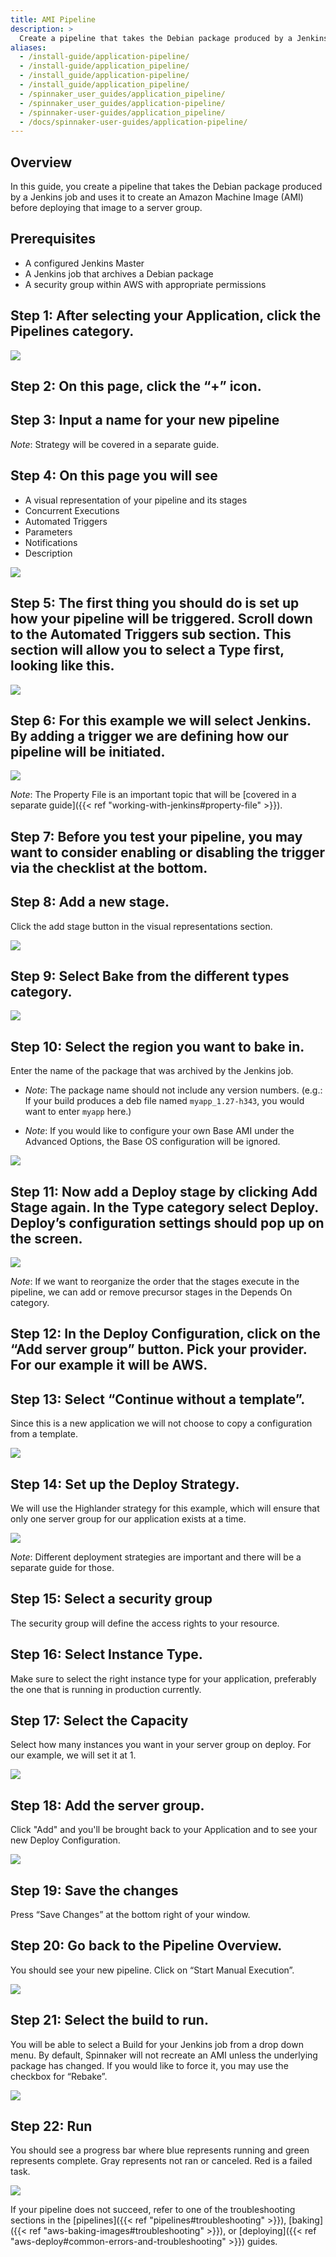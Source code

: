 ```yaml
---
title: AMI Pipeline
description: >
  Create a pipeline that takes the Debian package produced by a Jenkins job and uses it to create an AMI before deploying that image to a server group.
aliases:
  - /install-guide/application-pipeline/
  - /install-guide/application_pipeline/
  - /install_guide/application-pipeline/
  - /install_guide/application_pipeline/
  - /spinnaker_user_guides/application_pipeline/
  - /spinnaker_user_guides/application-pipeline/
  - /spinnaker-user-guides/application_pipeline/
  - /docs/spinnaker-user-guides/application-pipeline/
---
```


## Overview

In this guide, you create a pipeline that takes the Debian package produced by a Jenkins job and uses it to create an Amazon Machine Image (AMI) before deploying that image to a server group.

## Prerequisites

* A configured Jenkins Master 
* A Jenkins job that archives a Debian package
* A security group within AWS with appropriate permissions

## Step 1: After selecting your Application, click the Pipelines category.

![](/images/Image-2017-03-24-at-3.42.34-PM.png)

## Step 2: On this page, click the “+” icon.


## Step 3: Input a name for your new pipeline

_Note_: Strategy will be covered in a separate guide.

## Step 4: On this page you will see

* A visual representation of your pipeline and its stages
* Concurrent Executions
* Automated Triggers
* Parameters
* Notifications
* Description

![](/images/Image-2017-03-24-at-3.45.55-PM.png)

## Step 5: The first thing you should do is set up how your pipeline will be triggered. Scroll down to the Automated Triggers sub section. This section will allow you to select a Type first, looking like this.

![](/images/Image-2017-03-24-at-3.49.39-PM.png)

## Step 6: For this example we will select Jenkins. By adding a trigger we are defining how our pipeline will be initiated.

![](/images/Image-2017-03-24-at-3.50.27-PM.png)

_Note_: The Property File is an important topic that will be [covered in a separate guide]({{< ref "working-with-jenkins#property-file" >}}).

## Step 7: Before you test your pipeline, you may want to consider enabling or disabling the trigger via the checklist at the bottom.

## Step 8: Add a new stage.
Click the add stage button in the visual representations section.

![](/images/Image-2017-03-24-at-4.19.38-PM.png)

## Step 9: Select Bake from the different types category.

![](/images/Image-2017-09-05-at-4.47.51-PM.png)

## Step 10: Select the region you want to bake in.
Enter the name of the package that was archived by the Jenkins job.

* _Note_: The package name should not include any version numbers. (e.g.: If your build produces a deb file named `myapp_1.27-h343`, you would want to enter `myapp` here.)

* _Note_: If you would like to configure your own Base AMI under the Advanced Options, the Base OS configuration will be ignored.

![](/images/Image-2017-03-24-at-4.26.08-PM.png)

## Step 11: Now add a Deploy stage by clicking Add Stage again. In the Type category select Deploy. Deploy’s configuration settings should pop up on the screen.

![](/images/Image-2017-03-24-at-4.27.55-PM.png)

_Note_: If we want to reorganize the order that the stages execute in the pipeline, we can add or remove precursor stages in the Depends On category.

## Step 12: In the Deploy Configuration, click on the “Add server group” button. Pick your provider. For our example it will be AWS.

## Step 13: Select “Continue without a template”.
Since this is a new application we will not choose to copy a configuration from a template.

![](/images/Image-2017-03-24-at-4.32.05-PM.png)

## Step 14: Set up the Deploy Strategy.
We will use the Highlander strategy for this example, which will ensure that only one server group for our application exists at a time.

![](/images/Image-2017-03-24-at-4.35.23-PM.png)

_Note_: Different deployment strategies are important and there will be a separate guide for those.

## Step 15: Select a security group
The security group will define the access rights to your resource.

## Step 16: Select Instance Type.
Make sure to select the right instance type for your application, preferably the one that is running in production currently.

## Step 17: Select the Capacity
Select how many instances you want in your server group on deploy. For our example, we will set it at 1.

![](/images/Image-2017-03-24-at-4.39.12-PM.png)

## Step 18: Add the server group.
Click "Add" and you'll be brought back to your Application and to see your new Deploy Configuration.

![](/images/Image-2017-03-24-at-4.42.09-PM.png)

## Step 19: Save the changes
Press “Save Changes” at the bottom right of your window.

## Step 20: Go back to the Pipeline Overview.
You should see your new pipeline. Click on “Start Manual Execution”.

![](/images/Image-2017-03-24-at-4.43.15-PM.png)

## Step 21: Select the build to run.
You will be able to select a Build for your Jenkins job from a drop down menu. By default, Spinnaker will not recreate an AMI unless the underlying package has changed. If you would like to force it, you may use the checkbox for “Rebake”.

![](/images/Image-2017-03-24-at-4.44.32-PM.png)

## Step 22: Run
You should see a progress bar where blue represents running and green represents complete. Gray represents not ran or canceled. Red is a failed task.

![](/images/Image-2017-03-24-at-4.45.33-PM.png)

If your pipeline does not succeed, refer to one of the troubleshooting sections in the [pipelines]({{< ref "pipelines#troubleshooting" >}}), [baking]({{< ref "aws-baking-images#troubleshooting" >}}), or [deploying]({{< ref "aws-deploy#common-errors-and-troubleshooting" >}}) guides.
